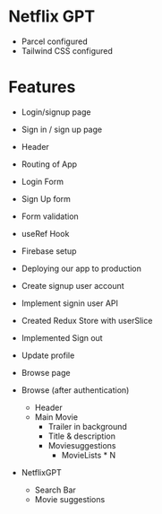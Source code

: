 # Netflix GPT

- Parcel configured
- Tailwind CSS configured

# Features

- Login/signup page
- Sign in / sign up page
- Header
- Routing of App
- Login Form
- Sign Up form
- Form validation
- useRef Hook
- Firebase setup
- Deploying our app to production
- Create signup user account
- Implement signin user API
- Created Redux Store with userSlice
- Implemented Sign out
- Update profile
- Browse page

- Browse (after authentication)

  - Header
  - Main Movie
    - Trailer in background
    - Title & description
    - Moviesuggestions
      - MovieLists \* N

- NetflixGPT
  - Search Bar
  - Movie suggestions
